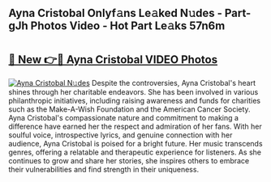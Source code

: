 ## Ayna Cristobal Onlyf𝚊ns Le𝚊ked N𝚞des - Part-gJh Photos Video - Hot Part Le𝚊ks 57n6m

# <h2><a href="http://ac54857.deff.icu/?id=Ayna+Cristobal">🔗 New 👉🔴 Ayna Cristobal VIDEO Photos</a></h2>

[![Ayna Cristobal N𝚞des](https://i.imgur.com/rIISA9y.gif)](http://ac54857.deff.icu/?id=Ayna+Cristobal)
Despite the controversies, Ayna Cristobal's heart shines through her charitable endeavors. She has been involved in various philanthropic initiatives, including raising awareness and funds for charities such as the Make-A-Wish Foundation and the American Cancer Society. Ayna Cristobal's compassionate nature and commitment to making a difference have earned her the respect and admiration of her fans. With her soulful voice, introspective lyrics, and genuine connection with her audience, Ayna Cristobal is poised for a bright future. Her music transcends genres, offering a relatable and therapeutic experience for listeners. As she continues to grow and share her stories, she inspires others to embrace their vulnerabilities and find strength in their uniqueness.
